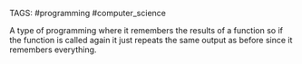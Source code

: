 TAGS: #programming #computer_science 

A type of programming where it remembers the results of a function so if the function is called again it just repeats the same output as before since it remembers everything.
